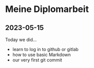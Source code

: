 # Meine Diplomarbeit

## 2023-05-15

Today we did...

- learn to log in to github or gitlab
- how to use basic Markdown
- our very first git commit
